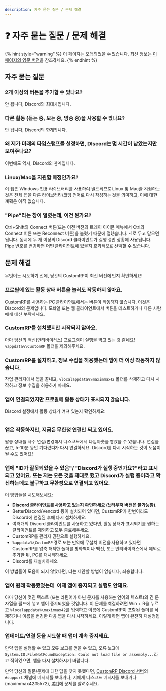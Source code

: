 ```yaml
---
description: 자주 묻는 질문 / 문제 해결
---
```


# ❓ 자주 묻는 질문 / 문제 해결

{% hint style="warning" %}
이 페이지는 오래되었을 수 있습니다. 최신 정보는 [이 페이지의 영문 버전](https://app.gitbook.com/s/5gJfBQC2iWNK0J953fo2/faq)을 참조하세요.
{% endhint %}

## 자주 묻는 질문

### 2개 이상의 버튼을 추가할 수 있나요?

안 됩니다, Discord의 최대치입니다.

### 다른 활동 (듣는 중, 보는 중, 방송 중)을 사용할 수 있나요?

안 됩니다, Discord의 한계입니다.

### 왜 제가 미래의 타임스탬프를 설정하면, DIscord는 몇 시간이 남았는지만 보여주나요?

이번에도 역시, Discord의 한계입니다.

### Linux/Mac을 지원할 예정인가요?

이 앱은 Windows 전용 라이브러리를 사용하여 빌드되므로 Linux 및 Mac을 지원하는 것은 전체 앱을 다른 라이브러리/코딩 언어로 다시 작성하는 것을 의미하고, 이에 대한 계획은 아직 없습니다.

### "Pipe"라는 창이 열렸는데, 이건 뭔가요?

Ctrl+Shift와 Connect 버튼(또는 이전 버전의 트레이 아이콘 메뉴에서 Ctrl와 Connect 버튼 또는 Reconnect 버튼)을 눌렀기 때문에 열렸습니다. -1로 두고 닫으면 됩니다. 동시에 두 개 이상의 Discord 클라이언트가 실행 중인 상황에 사용됩니다. Pipe 번호를 변경하면 어떤 클라이언트에 있을지 효과적으로 선택할 수 있습니다.

## 문제 해결

무엇이든 시도하기 전에, 당신의 CustomRP이 최신 버전에 인지 확인하세요!

### 프로필에 있는 활동 상태 버튼을 눌러도 작동하지 않아요.

CustomRP를 사용하는 PC 클라이언트에서는 버튼이 작동하지 않습니다. 이것은 Discord의 문제입니다. 모바일 또는 웹 클라이언트에서 버튼을 테스트하거나 다른 사람에게 대신 부탁하세요.

### CustomRP를 설치했지만 시작되지 않아요.

아마 당신의 백신(안티바이러스) 프로그램이 실행을 막고 있는 것 같네요! `%appdata%\CustomRP` 폴더를 제외해주세요.

### CustomRP를 설치하고, 정보 수집을 허용했는데 앱이 더 이상 작동하지 않습니다.

작업 관리자에서 앱을 끝내고, `%localappdata%\maximmax42` 폴더를 삭제하고 다시 시작하고 정보 수집을 허용하지 마세요.

### 앱이 연결되었지만 프로필에 활동 상태가 표시되지 않습니다.

Discord 설정에서 활동 상태가 켜져 있는지 확인하세요:

<figure><img src="https://user-images.githubusercontent.com/55352400/195621738-25a1cf30-56ec-43f8-a016-c91994139b02.png" alt=""><figcaption></figcaption></figure>

### 앱은 작동하지만, 지금은 무한정 연결만 되고 있어요.

활동 상태를 자주 연결/변경해서 디스코드에서 타임아웃을 받았을 수 있습니다. 연결을 끊고, 5-10분 동안 기다렸다가 다시 연결하세요. Discord를 다시 시작하는 것이 도움이 될 수도 있어요!

### 앱에 "ID가 잘못되었을 수 있음"/ "Discord가 실행 중인가요?"라고 표시되고 있어요. 또는 저는 모든 것을 제대로 했고 Discord가 실행 중이라고 확신하는데도 불구하고 무한정으로 연결되고 있어요.

이 방법들을 시도해보세요:

* **Discord 클라이언트를 사용하고 있는지 확인하세요 (브라우저 버전은 불가능함).**
* BetterDiscord/Vencord 등이 설치되어 있다면, CustomRP가 한번이라도 Discord에 연결된 후에 다시 설치하세요.
* 여러개의 Discord 클라이언트를 사용하고 있다면, 활동 상태가 표시되기를 원하는 클라이언트를 제외하고 모두 종료해주세요.
* CustomRP를 관리자 권한으로 실행하세요.
* `%appdata%\CustomRP` 경로 또는 만약에 무설치 버전을 사용하고 있다면 CustomRP를 압축 해제한 폴더를 방화벽이나 백신, 또는 안티바이러스에서 예외로 추가한 뒤, PC를 재시작하세요.
* Discord를 재설치하세요.

이 방법들이 도움이 되지 않았다면, 더는 제안할 방법이 없습니다, 죄송합니다.

### 앱이 원래 작동했었는데, 이제 앱이 중지되고 실행도 안돼요.

아마 당신이 멋진 텍스트 (또는 라틴어가 아닌 문자를 사용하는 언어의 텍스트)의 긴 문자열을 필드에 넣고 앱이 중지되었을 것입니다. 이 문제를 해결하려면 Win + R을 누르고 `%localappdata%\maximmax42`를 입력하고 이름에 CustomRP이 포함된 폴더를 삭제하거나 이름을 변경한 다음 앱을 다시 시작하세요. 이렇게 하면 앱이 완전히 재설정됩니다.

### 업데이트/연결 등을 시도할 때 앱이 계속 중지돼요.

만약 앱을 실행할 수 있고 오류 보고를 얻을 수 있고, 오류 보고에 `System.IO.FileNotFoundException: Could not load file or assembly...`라고 적혀있으면, 앱을 다시 설치하시기 바랍니다.

만약 당신의 질문/문제에 대한 답을 찾지 못했다면, [CustomRP Discord 서버](https://www.customrp.xyz/discordserver)의 `#support` 채널에 메시지를 보내거나, 저에게 디스코드 메시지를 보내거나 (maximmax42#5572), [여기](https://github.com/maximmax42/Discord-CustomRP/issues/new/choose)에 문제를 알려주세요.
